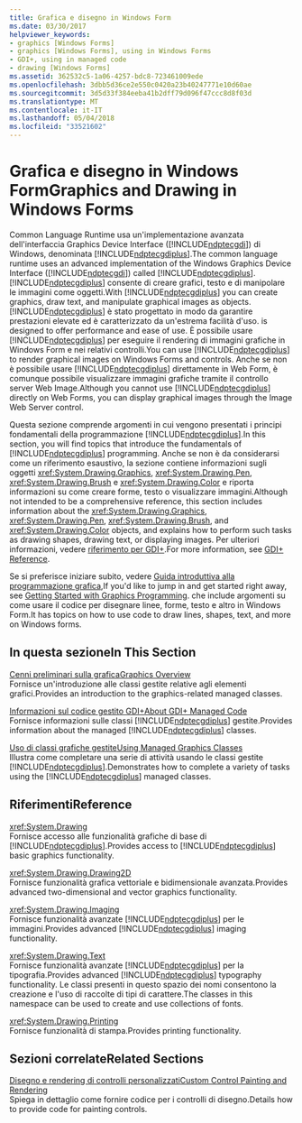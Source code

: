 ```yaml
---
title: Grafica e disegno in Windows Form
ms.date: 03/30/2017
helpviewer_keywords:
- graphics [Windows Forms]
- graphics [Windows Forms], using in Windows Forms
- GDI+, using in managed code
- drawing [Windows Forms]
ms.assetid: 362532c5-1a06-4257-bdc8-723461009ede
ms.openlocfilehash: 3dbb5d36ce2e550c0420a23b40247771e10d60ae
ms.sourcegitcommit: 3d5d33f384eeba41b2dff79d096f47ccc8d8f03d
ms.translationtype: MT
ms.contentlocale: it-IT
ms.lasthandoff: 05/04/2018
ms.locfileid: "33521602"
---
```

# <a name="graphics-and-drawing-in-windows-forms"></a><span data-ttu-id="ad9e9-102">Grafica e disegno in Windows Form</span><span class="sxs-lookup"><span data-stu-id="ad9e9-102">Graphics and Drawing in Windows Forms</span></span>
<span data-ttu-id="ad9e9-103">Common Language Runtime usa un'implementazione avanzata dell'interfaccia Graphics Device Interface ([!INCLUDE[ndptecgdi](../../../../includes/ndptecgdi-md.md)]) di Windows, denominata [!INCLUDE[ndptecgdiplus](../../../../includes/ndptecgdiplus-md.md)].</span><span class="sxs-lookup"><span data-stu-id="ad9e9-103">The common language runtime uses an advanced implementation of the Windows Graphics Device Interface ([!INCLUDE[ndptecgdi](../../../../includes/ndptecgdi-md.md)]) called [!INCLUDE[ndptecgdiplus](../../../../includes/ndptecgdiplus-md.md)].</span></span> <span data-ttu-id="ad9e9-104">[!INCLUDE[ndptecgdiplus](../../../../includes/ndptecgdiplus-md.md)] consente di creare grafici, testo e di manipolare le immagini come oggetti.</span><span class="sxs-lookup"><span data-stu-id="ad9e9-104">With [!INCLUDE[ndptecgdiplus](../../../../includes/ndptecgdiplus-md.md)] you can create graphics, draw text, and manipulate graphical images as objects.</span></span> [!INCLUDE[ndptecgdiplus](../../../../includes/ndptecgdiplus-md.md)]<span data-ttu-id="ad9e9-105"> è stato progettato in modo da garantire prestazioni elevate ed è caratterizzato da un'estrema facilità d'uso.</span><span class="sxs-lookup"><span data-stu-id="ad9e9-105"> is designed to offer performance and ease of use.</span></span> <span data-ttu-id="ad9e9-106">È possibile usare [!INCLUDE[ndptecgdiplus](../../../../includes/ndptecgdiplus-md.md)] per eseguire il rendering di immagini grafiche in Windows Form e nei relativi controlli.</span><span class="sxs-lookup"><span data-stu-id="ad9e9-106">You can use [!INCLUDE[ndptecgdiplus](../../../../includes/ndptecgdiplus-md.md)] to render graphical images on Windows Forms and controls.</span></span> <span data-ttu-id="ad9e9-107">Anche se non è possibile usare [!INCLUDE[ndptecgdiplus](../../../../includes/ndptecgdiplus-md.md)] direttamente in Web Form, è comunque possibile visualizzare immagini grafiche tramite il controllo server Web Image.</span><span class="sxs-lookup"><span data-stu-id="ad9e9-107">Although you cannot use [!INCLUDE[ndptecgdiplus](../../../../includes/ndptecgdiplus-md.md)] directly on Web Forms, you can display graphical images through the Image Web Server control.</span></span>  
  
 <span data-ttu-id="ad9e9-108">Questa sezione comprende argomenti in cui vengono presentati i principi fondamentali della programmazione [!INCLUDE[ndptecgdiplus](../../../../includes/ndptecgdiplus-md.md)].</span><span class="sxs-lookup"><span data-stu-id="ad9e9-108">In this section, you will find topics that introduce the fundamentals of [!INCLUDE[ndptecgdiplus](../../../../includes/ndptecgdiplus-md.md)] programming.</span></span> <span data-ttu-id="ad9e9-109">Anche se non è da considerarsi come un riferimento esaustivo, la sezione contiene informazioni sugli oggetti <xref:System.Drawing.Graphics>, <xref:System.Drawing.Pen>, <xref:System.Drawing.Brush> e <xref:System.Drawing.Color> e riporta informazioni su come creare forme, testo o visualizzare immagini.</span><span class="sxs-lookup"><span data-stu-id="ad9e9-109">Although not intended to be a comprehensive reference, this section includes information about the <xref:System.Drawing.Graphics>, <xref:System.Drawing.Pen>, <xref:System.Drawing.Brush>, and <xref:System.Drawing.Color> objects, and explains how to perform such tasks as drawing shapes, drawing text, or displaying images.</span></span> <span data-ttu-id="ad9e9-110">Per ulteriori informazioni, vedere [riferimento per GDI+](https://msdn.microsoft.com/library/vs/alm/ms533799.aspx).</span><span class="sxs-lookup"><span data-stu-id="ad9e9-110">For more information, see [GDI+ Reference](https://msdn.microsoft.com/library/vs/alm/ms533799.aspx).</span></span>  
  
 <span data-ttu-id="ad9e9-111">Se si preferisce iniziare subito, vedere [Guida introduttiva alla programmazione grafica](../../../../docs/framework/winforms/advanced/getting-started-with-graphics-programming.md),</span><span class="sxs-lookup"><span data-stu-id="ad9e9-111">If you'd like to jump in and get started right away, see [Getting Started with Graphics Programming](../../../../docs/framework/winforms/advanced/getting-started-with-graphics-programming.md).</span></span> <span data-ttu-id="ad9e9-112">che include argomenti su come usare il codice per disegnare linee, forme, testo e altro in Windows Form.</span><span class="sxs-lookup"><span data-stu-id="ad9e9-112">It has topics on how to use code to draw lines, shapes, text, and more on Windows forms.</span></span>  
  
## <a name="in-this-section"></a><span data-ttu-id="ad9e9-113">In questa sezione</span><span class="sxs-lookup"><span data-stu-id="ad9e9-113">In This Section</span></span>  
 [<span data-ttu-id="ad9e9-114">Cenni preliminari sulla grafica</span><span class="sxs-lookup"><span data-stu-id="ad9e9-114">Graphics Overview</span></span>](../../../../docs/framework/winforms/advanced/graphics-overview-windows-forms.md)  
 <span data-ttu-id="ad9e9-115">Fornisce un'introduzione alle classi gestite relative agli elementi grafici.</span><span class="sxs-lookup"><span data-stu-id="ad9e9-115">Provides an introduction to the graphics-related managed classes.</span></span>  
  
 [<span data-ttu-id="ad9e9-116">Informazioni sul codice gestito GDI+</span><span class="sxs-lookup"><span data-stu-id="ad9e9-116">About GDI+ Managed Code</span></span>](../../../../docs/framework/winforms/advanced/about-gdi-managed-code.md)  
 <span data-ttu-id="ad9e9-117">Fornisce informazioni sulle classi [!INCLUDE[ndptecgdiplus](../../../../includes/ndptecgdiplus-md.md)] gestite.</span><span class="sxs-lookup"><span data-stu-id="ad9e9-117">Provides information about the managed [!INCLUDE[ndptecgdiplus](../../../../includes/ndptecgdiplus-md.md)] classes.</span></span>  
  
 [<span data-ttu-id="ad9e9-118">Uso di classi grafiche gestite</span><span class="sxs-lookup"><span data-stu-id="ad9e9-118">Using Managed Graphics Classes</span></span>](../../../../docs/framework/winforms/advanced/using-managed-graphics-classes.md)  
 <span data-ttu-id="ad9e9-119">Illustra come completare una serie di attività usando le classi gestite [!INCLUDE[ndptecgdiplus](../../../../includes/ndptecgdiplus-md.md)].</span><span class="sxs-lookup"><span data-stu-id="ad9e9-119">Demonstrates how to complete a variety of tasks using the [!INCLUDE[ndptecgdiplus](../../../../includes/ndptecgdiplus-md.md)] managed classes.</span></span>  
  
## <a name="reference"></a><span data-ttu-id="ad9e9-120">Riferimenti</span><span class="sxs-lookup"><span data-stu-id="ad9e9-120">Reference</span></span>  
 <xref:System.Drawing>  
 <span data-ttu-id="ad9e9-121">Fornisce accesso alle funzionalità grafiche di base di [!INCLUDE[ndptecgdiplus](../../../../includes/ndptecgdiplus-md.md)].</span><span class="sxs-lookup"><span data-stu-id="ad9e9-121">Provides access to [!INCLUDE[ndptecgdiplus](../../../../includes/ndptecgdiplus-md.md)] basic graphics functionality.</span></span>  
  
 <xref:System.Drawing.Drawing2D>  
 <span data-ttu-id="ad9e9-122">Fornisce funzionalità grafica vettoriale e bidimensionale avanzata.</span><span class="sxs-lookup"><span data-stu-id="ad9e9-122">Provides advanced two-dimensional and vector graphics functionality.</span></span>  
  
 <xref:System.Drawing.Imaging>  
 <span data-ttu-id="ad9e9-123">Fornisce funzionalità avanzate [!INCLUDE[ndptecgdiplus](../../../../includes/ndptecgdiplus-md.md)] per le immagini.</span><span class="sxs-lookup"><span data-stu-id="ad9e9-123">Provides advanced [!INCLUDE[ndptecgdiplus](../../../../includes/ndptecgdiplus-md.md)] imaging functionality.</span></span>  
  
 <xref:System.Drawing.Text>  
 <span data-ttu-id="ad9e9-124">Fornisce funzionalità avanzate [!INCLUDE[ndptecgdiplus](../../../../includes/ndptecgdiplus-md.md)] per la tipografia.</span><span class="sxs-lookup"><span data-stu-id="ad9e9-124">Provides advanced [!INCLUDE[ndptecgdiplus](../../../../includes/ndptecgdiplus-md.md)] typography functionality.</span></span> <span data-ttu-id="ad9e9-125">Le classi presenti in questo spazio dei nomi consentono la creazione e l'uso di raccolte di tipi di carattere.</span><span class="sxs-lookup"><span data-stu-id="ad9e9-125">The classes in this namespace can be used to create and use collections of fonts.</span></span>  
  
 <xref:System.Drawing.Printing>  
 <span data-ttu-id="ad9e9-126">Fornisce funzionalità di stampa.</span><span class="sxs-lookup"><span data-stu-id="ad9e9-126">Provides printing functionality.</span></span>  
  
## <a name="related-sections"></a><span data-ttu-id="ad9e9-127">Sezioni correlate</span><span class="sxs-lookup"><span data-stu-id="ad9e9-127">Related Sections</span></span>  
 [<span data-ttu-id="ad9e9-128">Disegno e rendering di controlli personalizzati</span><span class="sxs-lookup"><span data-stu-id="ad9e9-128">Custom Control Painting and Rendering</span></span>](../../../../docs/framework/winforms/controls/custom-control-painting-and-rendering.md)  
 <span data-ttu-id="ad9e9-129">Spiega in dettaglio come fornire codice per i controlli di disegno.</span><span class="sxs-lookup"><span data-stu-id="ad9e9-129">Details how to provide code for painting controls.</span></span>
